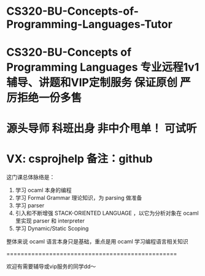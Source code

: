 # CS320-BU-Concepts-of-Programming-Languages-Tutor
# CS320-BU-Concepts of Programming Languages 专业远程1v1辅导、讲题和VIP定制服务 保证原创 严厉拒绝一份多售
# 源头导师 科班出身 非中介甩单！ 可试听
# VX: csprojhelp 备注：github

这门课总体脉络是：

1. 学习 ocaml 本身的编程
2. 学习 Formal Grammar 理论知识，为 parsing 做准备
3. 学习 parser 
4. 引入和不断增强 STACK-ORIENTED LANGUAGE ，以它为分析对象在 ocaml 里实现 parser 和 interpreter
5. 学习 Dynamic/Static Scoping

整体来说 ocaml 语言本身只是基础，重点是用 ocaml 学习编程语言相关知识

================================================

欢迎有需要辅导或vip服务的同学dd～
